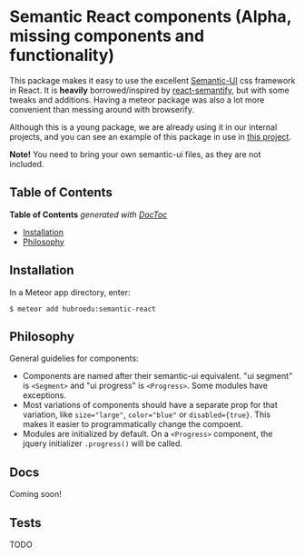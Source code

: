 


Semantic React components (Alpha, missing components and functionality)
=========================

This package makes it easy to use the excellent [Semantic-UI](http://semantic-ui.com) css framework in React. It is __heavily__ borrowed/inspired by [react-semantify](https://github.com/jessy1092/react-semantify), but with some tweaks and additions. Having a meteor package was also a lot more convenient than messing around with browserify.

Although this is a young package, we are already using it in our internal projects, and you can see an example of this package in use in [this project](https://github.com/jorgeer/colony).

**Note!** You need to bring your own semantic-ui files, as they are not included.


## Table of Contents

<!-- START doctoc generated TOC please keep comment here to allow auto update -->
<!-- DON'T EDIT THIS SECTION, INSTEAD RE-RUN doctoc TO UPDATE -->
**Table of Contents**  *generated with [DocToc](https://github.com/thlorenz/doctoc)*

- [Installation](#installation)
- [Philosophy](#philosophy)

<!-- END doctoc generated TOC please keep comment here to allow auto update -->


## Installation

In a Meteor app directory, enter:

```
$ meteor add hubroedu:semantic-react
```

## Philosophy

General guidelies for components:

* Components are named after their semantic-ui equivalent. "ui segment" is `<Segment>` and "ui progress" is `<Progress>`. Some modules have exceptions.
* Most variations of components should have a separate prop for that variation, like `size="large"`, `color="blue"` or `disabled={true}`. This makes it easier to programmatically change the compoent.
* Modules are initialized by default. On a `<Progress>` component, the jquery initializer `.progress()` will be called.


## Docs

Coming soon!

## Tests

TODO